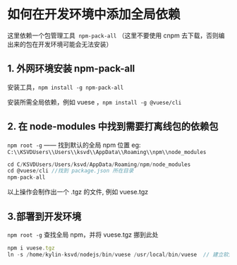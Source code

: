 # 如何在开发环境中添加全局依赖

这里依赖一个包管理工具  `npm-pack-all` （这里不要使用 cnpm 去下载，否则编出来的包在开发环境可能会无法安装）

## 1. 外网环境安装 npm-pack-all

安装工具，`npm install -g npm-pack-all`

安装所需全局依赖，例如 vuese ，`npm install -g @vuese/cli`

## 2. 在 node-modules 中找到需要打离线包的依赖包

`npm root -g` —— 找到默认的全局 npm 位置
eg: `C:\\KSVDUsers\\Users\\ksvd\\AppData\\Roaming\\npm\\node_modules`

```js
cd C/KSVDUsers/Users/ksvd/AppData/Roaming/npm/node_modules
cd @vuese/cli //找到 package.json 所在目录
npm-pack-all
```

以上操作会制作出一个 .tgz 的文件, 例如 vuese.tgz

## 3.部署到开发环境

`npm root -g` 查找全局 npm，并将 vuese.tgz 挪到此处

```js
npm i vuese.tgz
ln -s /home/kylin-ksvd/nodejs/bin/vuese /usr/local/bin/vuese  // 建立软连接
```
